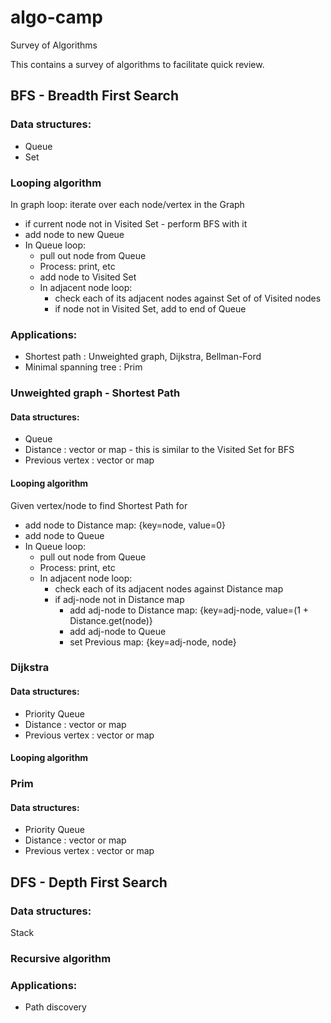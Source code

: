 # algo-camp
Survey of Algorithms

This contains a survey of algorithms to facilitate quick review.

## BFS - Breadth First Search

### Data structures:
* Queue
* Set

### Looping algorithm

In graph loop: iterate over each node/vertex in the Graph
* if current node not in Visited Set - perform BFS with it
* add node to new Queue
* In Queue loop:
  * pull out node from Queue
  * Process: print, etc
  * add node to Visited Set
  * In adjacent node loop:
    * check each of its adjacent nodes against Set of of Visited nodes
    * if node not in Visited Set, add to end of Queue

### Applications: 
* Shortest path : Unweighted graph, Dijkstra, Bellman-Ford
* Minimal spanning tree : Prim

### Unweighted graph - Shortest Path

#### Data structures:
* Queue
* Distance : vector or map - this is similar to the Visited Set for BFS
* Previous vertex : vector or map

#### Looping algorithm

Given vertex/node to find Shortest Path for
* add node to Distance map: {key=node, value=0}
* add node to Queue
* In Queue loop:
  * pull out node from Queue
  * Process: print, etc
  * In adjacent node loop:
    * check each of its adjacent nodes against Distance map
    * if adj-node not in Distance map
      * add adj-node to Distance map: {key=adj-node, value=(1 + Distance.get(node)}
      * add adj-node to Queue
      * set Previous map: {key=adj-node, node}
    

### Dijkstra

#### Data structures:
* Priority Queue
* Distance : vector or map
* Previous vertex : vector or map

#### Looping algorithm



### Prim

#### Data structures:
* Priority Queue
* Distance : vector or map
* Previous vertex : vector or map


## DFS - Depth First Search

### Data structures:
Stack

### Recursive algorithm

### Applications:
* Path discovery




